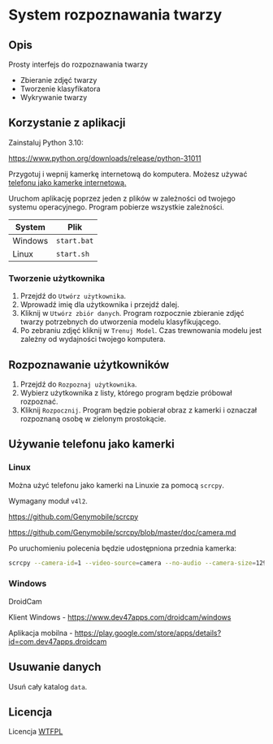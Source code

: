 # System rozpoznawania twarzy

## Opis

Prosty interfejs do rozpoznawania twarzy 

  - Zbieranie zdjęć twarzy
  - Tworzenie klasyfikatora 
  - Wykrywanie twarzy

## Korzystanie z aplikacji

Zainstaluj Python 3.10:

https://www.python.org/downloads/release/python-31011

Przygotuj i wepnij kamerkę internetową do komputera. Możesz używać [telefonu jako kamerkę internetową.](#używanie-telefonu-jako-kamerki)

Uruchom aplikację poprzez jeden z plików w zależności od twojego systemu operacyjnego. Program pobierze wszystkie zależności.

System | Plik
-|-
Windows | `start.bat`
Linux   | `start.sh`

### Tworzenie użytkownika

1. Przejdź do `Utwórz użytkownika`.
2. Wprowadź imię dla użytkownika i przejdź dalej.
3. Kliknij w `Utwórz zbiór danych`. Program rozpocznie zbieranie zdjęć twarzy potrzebnych do utworzenia modelu klasyfikującego.
4. Po zebraniu zdjęć kliknij w `Trenuj Model`. Czas trewnowania modelu jest zależny od wydajności twojego komputera.

## Rozpoznawanie użytkowników

1. Przejdź do `Rozpoznaj użytkownika`.
2. Wybierz użytkownika z listy, którego program będzie próbował rozpoznać.
3. Kliknij `Rozpocznij`. Program będzie pobierał obraz z kamerki i oznaczał rozpoznaną osobę w zielonym prostokącie.

## Używanie telefonu jako kamerki

### Linux

Można użyć telefonu jako kamerki na Linuxie za pomocą `scrcpy`.

Wymagany moduł `v4l2`.

https://github.com/Genymobile/scrcpy

https://github.com/Genymobile/scrcpy/blob/master/doc/camera.md

Po uruchomieniu polecenia będzie udostępniona przednia kamerka:

```bash
scrcpy --camera-id=1 --video-source=camera --no-audio --camera-size=1296x970 --v4l2-sink=/dev/video0
```

### Windows

DroidCam

Klient Windows - https://www.dev47apps.com/droidcam/windows

Aplikacja mobilna - https://play.google.com/store/apps/details?id=com.dev47apps.droidcam

## Usuwanie danych

Usuń cały katalog `data`.


## Licencja

Licencja [WTFPL](./LICENSE)
